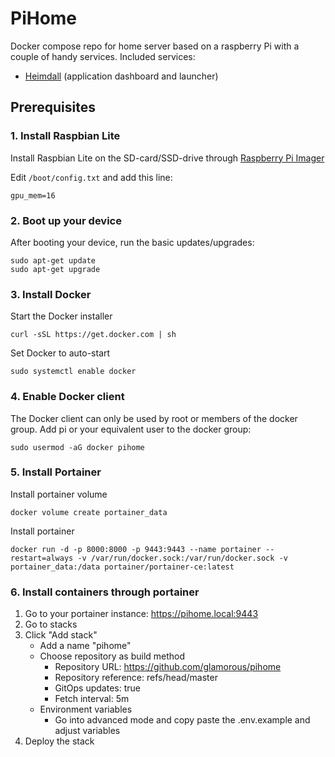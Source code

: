 PiHome
============
Docker compose repo for home server based on a raspberry Pi with a couple of handy services.
Included services:
- [Heimdall](https://github.com/linuxserver/Heimdall) (application dashboard and launcher)

## Prerequisites

### 1. Install Raspbian Lite
Install Raspbian Lite on the SD-card/SSD-drive through [Raspberry Pi Imager](https://www.raspberrypi.com/software/)

Edit `/boot/config.txt` and add this line:

	gpu_mem=16

### 2. Boot up your device
After booting your device, run the basic updates/upgrades:

	sudo apt-get update
	sudo apt-get upgrade

### 3. Install Docker
Start the Docker installer

	curl -sSL https://get.docker.com | sh

Set Docker to auto-start

	sudo systemctl enable docker

### 4. Enable Docker client
The Docker client can only be used by root or members of the docker group. Add pi or your equivalent user to the docker group:

	sudo usermod -aG docker pihome

### 5. Install Portainer
Install portainer volume

	docker volume create portainer_data

Install portainer

	docker run -d -p 8000:8000 -p 9443:9443 --name portainer --restart=always -v /var/run/docker.sock:/var/run/docker.sock -v portainer_data:/data portainer/portainer-ce:latest

### 6. Install containers through portainer
1. Go to your portainer instance: https://pihome.local:9443
2. Go to stacks
3. Click "Add stack"
   - Add a name "pihome"
   - Choose repository as build method
     - Repository URL: https://github.com/glamorous/pihome
     - Repository reference: refs/head/master
     - GitOps updates: true
     - Fetch interval: 5m
   - Environment variables
     - Go into advanced mode and copy paste the .env.example and adjust variables
4. Deploy the stack
